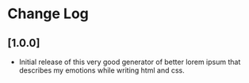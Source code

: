 # Change Log

## [1.0.0]

- Initial release of this very good generator of better lorem ipsum that describes my emotions while writing html and css.